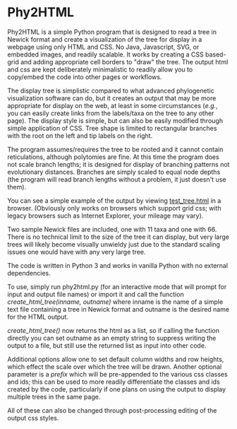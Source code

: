# Phy2HTML

Phy2HTML is a simple Python program that is designed to read a tree in Newick format and create a visualization of the tree for display in a webpage using only HTML and CSS. No Java, Javascript, SVG, or embedded images, and readily scalable. It works by creating a CSS based-grid and adding appropriate cell borders to "draw" the tree. The output html and css are kept deliberately minimalistic to readily allow you to copy/embed the code into other pages or workflows.

The display tree is simplistic compared to what advanced phylogenetic visualization software can do, but it creates an output that may be more appropriate for display on the web, at least in some circumstances (*e.g.*, you can easily create links from the labels/taxa on the tree to any other page). The display style is simple, but can also be easily modified through simple application of CSS. Tree shape is limited to rectangular branches with the root on the left and tip labels on the right.

The program assumes/requires the tree to be rooted and it cannot contain reticulations, although polytomies are fine. At this time the program does not scale branch lengths; it is designed for display of branching patterns not evolutionary distances. Branches are simply scaled to equal node depths (the program will read branch lengths without a problem, it just doesn't use them).

You can see a simple example of the output by viewing [test_tree.html](http://htmlpreview.github.io/?https://github.com/msrosenberg/Phy2HTML/blob/master/test_tree.html) in a browser. (Obviously only works on browsers which support grid css; with legacy browsers such as Internet Explorer, your mileage may vary).

Two sample Newick files are included, one with 11 taxa and one with 66. There is no technical limit to the size of the tree it can display, but very large trees will likely become visually unwieldy just due to the standard scaling issues one would have with any very large tree.

The code is written in Python 3 and works in vanilla Python with no external dependencies.

To use, simply run phy2html.py (for an interactive mode that will prompt for input and output file names) or import it and call the function *create_html_tree(inname, outname)* where inname is the name of a simple text file containing a tree in Newick format and outname is the desired name for the HTML output.

*create_html_tree()* now returns the html as a list, so if calling the function directly you can set outname as an empty string to suppress writing the output to a file, but still use the returned list as input into other code.

Additional options allow one to set default column widths and row heights, which effect the scale over which the tree will be drawn. Another optional parameter is a *prefix* which will be pre-appended to the various css classes and ids; this can be used to more readily differentiate the classes and ids created by the code, particularly if one plans on using the output to display multiple trees in the same page. 

All of these can also be changed through post-processing editing of the output css styles.